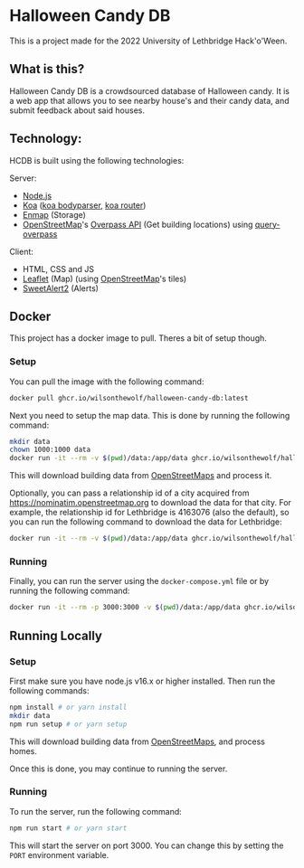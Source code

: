# Halloween Candy DB

This is a project made for the 2022 University of Lethbridge Hack'o'Ween.

## What is this?

Halloween Candy DB is a crowdsourced database of Halloween candy. It is a web app that allows you to see nearby house's and their candy data, and submit feedback about said houses. 

## Technology:
HCDB is built using the following technologies:

Server:
- [Node.js](https://nodejs.org/)
- [Koa](https://koajs.com/) ([koa bodyparser](https://github.com/koajs/bodyparser), [koa router](https://github.com/koajs/router))
- [Enmap](https://enmap.evie.dev/) (Storage)
- [OpenStreetMap](https://openstreetmap.org/)'s [Overpass API](https://wiki.openstreetmap.org/wiki/Overpass_API) (Get building locations) using [query-overpass](https://npmjs.org/query-overpass) 

Client:
- HTML, CSS and JS
- [Leaflet](https://leafletjs.com/) (Map) (using [OpenStreetMap](https://openstreetmap.org/)'s tiles)
- [SweetAlert2](https://sweetalert2.github.io/) (Alerts)

## Docker
This project has a docker image to pull. Theres a bit of setup though.

### Setup
You can pull the image with the following command:
```bash
docker pull ghcr.io/wilsonthewolf/halloween-candy-db:latest
```

Next you need to setup the map data. This is done by running the following command:
```bash
mkdir data
chown 1000:1000 data
docker run -it --rm -v $(pwd)/data:/app/data ghcr.io/wilsonthewolf/halloween-candy-db:latest sh -c 'node src/download.js && node src/process.js'
```

This will download building data from [OpenStreetMaps](https://www.openstreetmap.org/) and process it.

Optionally, you can pass a relationship id of a city acquired from https://nominatim.openstreetmap.org to download the data for that city. For example, the relationship id for Lethbridge is 4163076 (also the default), so you can run the following command to download the data for Lethbridge:
```bash
docker run -it --rm -v $(pwd)/data:/app/data ghcr.io/wilsonthewolf/halloween-candy-db:latest sh -c 'node src/download.js 4163076 && node src/process.js'
```

### Running
Finally, you can run the server using the `docker-compose.yml` file or by running the following command:
```bash
docker run -it --rm -p 3000:3000 -v $(pwd)/data:/app/data ghcr.io/wilsonthewolf/halloween-candy-db:latest
```

## Running Locally
### Setup
First make sure you have node.js v16.x or higher installed. Then run the following commands:
```sh
npm install # or yarn install
mkdir data
npm run setup # or yarn setup
```

This will download building data from [OpenStreetMaps](https://www.openstreetmap.org/), and process homes.

Once this is done, you may continue to running the server.

### Running

To run the server, run the following command:
```sh
npm run start # or yarn start
```

This will start the server on port 3000. You can change this by setting the `PORT` environment variable.
